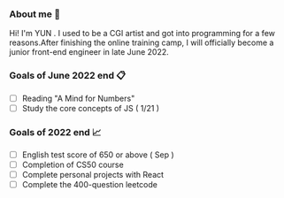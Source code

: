 <!--
**yunimm/yunimm** is a ✨ _special_ ✨ repository because its `README.md` (this file) appears on your GitHub profile.

Here are some ideas to get you started:

- 🔭 I’m currently working on ...
- 🌱 I’m currently learning ...
- 👯 I’m looking to collaborate on ...
- 🤔 I’m looking for help with ...
- 💬 Ask me about ...
- 📫 How to reach me: ...
- 😄 Pronouns: ...
- ⚡ Fun fact: ...
-->
### About me 👋
Hi! I'm YUN . I used to be a CGI artist and got into programming for a few reasons.After finishing the online training camp, I will officially become a junior front-end engineer in late June 2022.

### Goals of June 2022 end 📋
- [ ] Reading "A Mind for Numbers"
- [ ] Study the core concepts of JS ( 1/21 )

### Goals of 2022 end 📈
- [ ]  English test score of 650 or above ( Sep )
- [ ]  Completion of CS50 course
- [ ]  Complete personal projects with React 
- [ ]  Complete the 400-question leetcode
